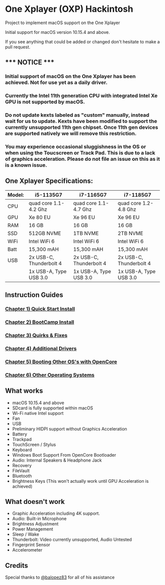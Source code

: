 # One Xplayer (OXP) Hackintosh
Project to implement macOS support on the One Xplayer

Initial support for macOS version 10.15.4 and above.

If you see anything that could be added or changed don't hesitate to make a pull request.


## *** NOTICE ***
### Initial support of macOS on the One Xplayer has been achieved. Not for use yet as a daily driver. 
### Currently the Intel 11th generation CPU with integrated Intel Xe GPU is not supported by macOS.
### Do not update kexts labeled as "custom" manually, instead wait for us to update. Kexts have been modified to support the currently unsupported 11th gen chipset. Once 11th gen devices are supported natively we will remove this restriction.
### You may experience occasional sluggishness in the OS or when using the Toucscreen or Track Pad. This is due to a lack of graphics acceleration. Please do not file an issue on this as it is a known issue. 

## One Xplayer Specifications:

| Model: | i5-1135G7 | i7-1165G7 | i7-1185G7 |
|---|----------|----------|----------|
|CPU| quad core 1.1-4.2 Ghz| quad core 1.1-4.7 Ghz| quad core 1.2-4.8 Ghz|
|GPU|Xe 80 EU | Xe 96 EU | Xe 96 EU |
|RAM| 16 GB | 16 GB | 16 GB |
|SSD| 512GB NVME | 1TB NVME | 2TB NVME |
|WiFi| Intel WiFi 6 | Intel WiFi 6 | Intel WiFi 6 |
|Batt| 15,300 mAH | 15,300 mAH | 15,300 mAH |
|USB| 2x USB-C, Thunderbolt 4 | 2x USB-C, Thunderbolt 4 | 2x USB-C, Thunderbolt 4 |
|   | 1x USB-A, Type USB 3.0 | 1x USB-A, Type USB 3.0 | 1x USB-A, Type USB 3.0 |


## Instruction Guides

### [Chapter 1) Quick Start Install](https://github.com/THEDEVIOUS1/One_Mix_Yoga_4_Hackintosh/blob/main/1-QuickStart.md)
### [Chapter 2) BootCamp Install](https://github.com/THEDEVIOUS1/One_Mix_Yoga_4_Hackintosh/blob/main/2-BootCamp.md)
### [Chapter 3) Quirks & Fixes](https://github.com/THEDEVIOUS1/One_Mix_Yoga_4_Hackintosh/blob/main/3-quirks&fixes.md)
### [Chapter 4) Additional Drivers](https://github.com/THEDEVIOUS1/One_Mix_Yoga_4_Hackintosh/blob/main/4-drivers.md)
### [Chapter 5) Booting Other OS's with OpenCore](https://github.com/THEDEVIOUS1/One_Mix_Yoga_4_Hackintosh/blob/main/5-OtherOS%26OC.md)
### [Chapter 6) Other Operating Systems](https://github.com/THEDEVIOUS1/One_Mix_Yoga_4_Hackintosh/blob/main/6-OtherOS.md)


## What works 

- macOS 10.15.4 and above
- SDcard is fully supported within macOS
- Wi-Fi native Intel support
- Fan
- USB
- Preliminary HIDPI support without Graphics Acceleration
- Battery
- Trackpad
- TouchScreen / Stylus
- Keyboard
- Windows Boot Support From OpenCore Bootloader
- Audio: Internal Speakers & Headphone Jack
- Recovery
- FileVault
- Bluetooth
- Brightness Keys (This won't actually work until GPU Acceleration is achieved)



## What doesn't work

- Graphic Acceleration including 4K support.
- Audio: Built-in Microphone
- Brightness Adjustment
- Power Management
- Sleep / Wake
- Thunderbolt: Video currently unsupported, Audio Untested
- Fingerprint Sensor
- Accelerometer


## Credits
Special thanks to [@balopez83](https://github.com/balopez83) for all of his assistance <br>
